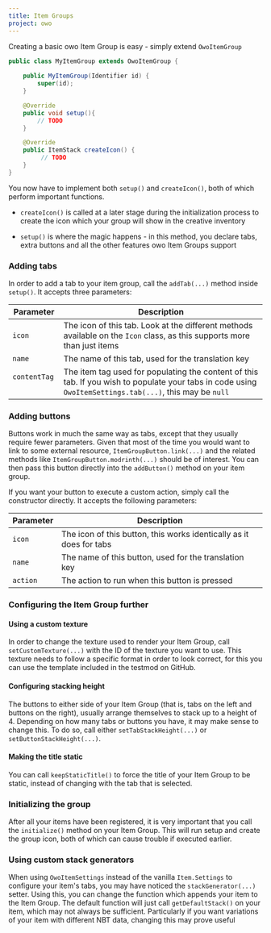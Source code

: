 ```yaml
---
title: Item Groups
project: owo
---
```


Creating a basic owo Item Group is easy - simply extend `OwoItemGroup`

```java
public class MyItemGroup extends OwoItemGroup {
    
    public MyItemGroup(Identifier id) {
        super(id);
    }

    @Override
    public void setup(){
        // TODO
    }

    @Override
    public ItemStack createIcon() {
         // TODO
    }
}
```

You now have to implement both `setup()` and `createIcon()`, both of which perform important functions.

 - `createIcon()` is called at a later stage during the initialization process to create the icon which your group will show in the creative inventory

 - `setup()` is where the magic happens - in this method, you declare tabs, extra buttons and all the other features owo Item Groups support

### Adding tabs
In order to add a tab to your item group, call the `addTab(...)` method inside `setup()`. It accepts three parameters:

| Parameter | Description |
| --- | --- |
| `icon` | The icon of this tab. Look at the different methods available on the `Icon` class, as this supports more than just items |
| `name` | The name of this tab, used for the translation key |
| `contentTag` ⠀| The item tag used for populating the content of this tab. If you wish to populate your tabs in code using `OwoItemSettings.tab(...)`, this may be `null` |

### Adding buttons
Buttons work in much the same way as tabs, except that they usually require fewer parameters. Given that most of the time you would want to link to some external resource, `ItemGroupButton.link(...)` and the related methods like `ItemGroupButton.modrinth(...)` should be of interest. You can then pass this button directly into the `addButton()` method on your item group.

If you want your button to execute a custom action, simply call the constructor directly. It accepts the following parameters:

| Parameter | Description |
| --- | --- |
| `icon` | The icon of this button, this works identically as it does for tabs |
| `name` | The name of this button, used for the translation key |
| `action` | The action to run when this button is pressed |

### Configuring the Item Group further

#### Using a custom texture
In order to change the texture used to render your Item Group, call `setCustomTexture(...)` with the ID of the texture you want to use. This texture needs to follow a specific format in order to look correct, for this you can use the template included in the testmod on GitHub.

#### Configuring stacking height
The buttons to either side of your Item Group (that is, tabs on the left and buttons on the right), usually arrange themselves to stack up to a height of 4. Depending on how many tabs or buttons you have, it may make sense to change this. To do so, call either `setTabStackHeight(...)` or `setButtonStackHeight(...)`.

#### Making the title static
You can call `keepStaticTitle()` to force the title of your Item Group to be static, instead of changing with the tab that is selected.


### Initializing the group
After all your items have been registered, it is very important that you call the `initialize()` method on your Item Group. This will run setup and create the group icon, both of which can cause trouble if executed earlier.

### Using custom stack generators
When using `OwoItemSettings` instead of the vanilla `Item.Settings` to configure your item's tabs, you may have noticed the `stackGenerator(...)` setter. Using this, you can change the function which appends your item to the Item Group. The default function will just call `getDefaultStack()` on your item, which may not always be sufficient. Particularly if you want variations of your item with different NBT data, changing this may prove useful  
